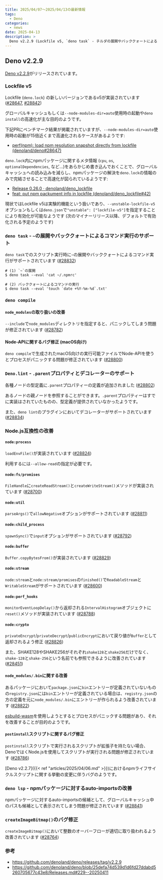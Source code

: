 ```yaml
---
title: 2025/04/07〜2025/04/13の最新情報
tags:
  - Deno
categories:
  - news
date: 2025-04-13
description: >
  Deno v2.2.9 (Lockfile v5, `deno task` - チルダの展開やバッククォートによるコマンド実行がサポート, `deno compile` - `node_modules`の取り扱いが改善, `node:process` - `loadEnvFile()`が実装, `node:fs/promises` - `FileHandle`に`createReadStream()`と`createWriteStream()`が実装, `node:util` - `parseArgs()`で`allowNegative`オプションがサポート, `node:child_process` - `spawnSync()`で`input`オプションがサポート)
---
```


## Deno v2.2.9

[Deno v2.2.9](https://github.com/denoland/deno/releases/tag/v2.2.9)がリリースされています。

### Lockfile v5

Lockfile (`deno.lock`) の新しいバージョンであるv5が実装されています ([#28647](https://github.com/denoland/deno/pull/28647), [#28842](https://github.com/denoland/deno/pull/28842))

グローバルキャッシュもしくは`--node-modules-dir=auto`使用時の起動や`deno install`の高速化が主な目的のようです。

下記PRにベンチマーク結果が掲載されていますが、`--node-modules-dir=auto`使用時の起動が15倍近くまで高速化されるケースがあるようです:

- [perf(npm): load npm resolution snapshot directly from lockfile (denoland/deno#28647)](https://github.com/denoland/deno/pull/28647)

`deno.lock`内にnpmパッケージに関するメタ情報 (`cpu`, `os`, `optionalDependencies`, など...)をあらかじめ書き込んでおくことで、グローバルキャッシュへの読み込みを減らし、npmパッケージの解決を`deno.lock`の情報のみで完結させることで高速化が図られているようです:

- [Release 0.26.0 · denoland/deno_lockfile](https://github.com/denoland/deno_lockfile/releases/tag/0.26.0)
- [feat: put npm packument info in lockfile (denoland/deno_lockfile#42)](https://github.com/denoland/deno_lockfile/pull/42)

現状ではLockfile v5は実験的機能という扱いであり、`--unstable-lockfile-v5`オプションもしくは`deno.json`で`"unstable": ["lockfile-v5"]`を指定することにより有効化が可能なようです (次のマイナーリリース以降、デフォルトで有効化される予定のようです)

### `deno task` - `~`の展開やバッククォートによるコマンド実行のサポート

`deno task`でのスクリプト実行時に`~`の展開やバッククォートによるコマンド実行がサポートされています ([#28832](https://github.com/denoland/deno/pull/28832))

```shell
# (1) `~`の展開
$ deno task --eval 'cat ~/.npmrc'

# (2) バッククォートによるコマンドの実行
$ deno task --eval 'touch `date +%Y-%m-%d`.txt'
```

### `deno compile`

#### `node_modules`の取り扱いの改善

`--include`で`node_modules`ディレクトリを指定すると、パニックしてしまう問題が修正されています ([#28782](https://github.com/denoland/deno/pull/28782))

#### Node-APIに関するバグ修正 (macOS向け)

`deno compile`で生成されたmacOS向けの実行可能ファイルでNode-APIを使うとプロセスがパニックする問題が修正されています ([#28800](https://github.com/denoland/deno/pull/28800))

### `Deno.lint` - `.parent`プロパティとデコレーターのサポート

各種ノードの型定義に`.parent`プロパティーの定義が追加されました ([#28802](https://github.com/denoland/deno/pull/28802))

あるノードの親ノードを参照することができます。`.parent`プロパティーはすでに実装はされていたものの、型定義が提供されていなかったようです。

また、`deno lint`のプラグインにおいてデコレーターがサポートされています ([#28834](https://github.com/denoland/deno/pull/28834))

### Node.js互換性の改善

#### `node:process`

`loadEnvFile()`が実装されています ([#28824](https://github.com/denoland/deno/pull/28824))

利用するには`--allow-read`の指定が必要です。

#### `node:fs/promises`

`FileHandle`に`createReadStream()`と`createWriteStream()`メソッドが実装されています ([#28700](https://github.com/denoland/deno/pull/28700))

#### `node:util`

`parseArgs()`で`allowNegative`オプションがサポートされています ([#28811](https://github.com/denoland/deno/pull/28811))

#### `node:child_process`

`spawnSync()`で`input`オプションがサポートされています ([#28792](https://github.com/denoland/deno/pull/28792))

#### `node:buffer`

`Buffer.copyBytesFrom()`が実装されています ([#28829](https://github.com/denoland/deno/pull/28829))

#### `node:stream`

`node:stream`と`node:stream/promises`の`finished()`で`ReadableStream`と`WritableStream`がサポートされています ([#28600](https://github.com/denoland/deno/pull/28600))

#### `node:perf_hooks`

`monitorEventLoopDelay()`から返却される`IntervalHistogram`オブジェクトに`reset()`メソッドが実装されています ([#28788](https://github.com/denoland/deno/pull/28788))

#### `node:crypto`

`privateEncrypt`/`privateDecrypt`/`publicEncrypt`において戻り値が`Buffer`として返却されるよう修正 ([#28826](https://github.com/denoland/deno/pull/28826))

また、SHAKE128やSHAKE256がそれぞれ`shake128`と`shake256`だけでなく、`shake-128`と`shake-256`という名前でも参照できるように改善されています ([#28451](https://github.com/denoland/deno/pull/28451))

#### `node_modules/.bin`に関する改善

あるパッケージにおいて`package.json`に`bin`エントリーが定義されていないものの`registry.json`には`bin`エントリーが定義されている場合は、`registry.json`の方の定義を元に`node_modules/.bin`にエントリーが作られるよう改善されています ([#28822](https://github.com/denoland/deno/pull/28822))

[esbuild-wasm](https://www.npmjs.com/package/esbuild-wasm)を使用しようとするとプロセスがパニックする問題があり、それを改善することが目的のようです。

#### `postinstall`スクリプトに関するバグ修正

`postinstall`スクリプトで実行されるスクリプトが拡張子を持たない場合、DenoではくNode.jsを使用してスクリプトが実行される問題が修正されています ([#28786](https://github.com/denoland/deno/pull/28786))

[Deno v2.2.7]({{< ref "articles/2025/04/06.md" >}})におけるnpmライフサイクルスクリプトに関する挙動の変更に伴うバグのようです。

### `deno lsp` - npmパッケージに対するauto-importsの改善

npmパッケージに対するauto-importsの候補として、グローバルキャッシュ中のパスも候補として表示されてしまう問題が修正されています ([#28841](https://github.com/denoland/deno/pull/28841))

### `createImageBitmap()`のバグ修正

`createImageBitmap()`において整数のオーバーフローが適切に取り扱われるよう改善されています ([#28764](https://github.com/denoland/deno/pull/28764))

### 参考

- https://github.com/denoland/deno/releases/tag/v2.2.9
- https://github.com/denoland/deno/blob/25defa74d539d1d6fd27ddabd5260705677c43e8/Releases.md#229--20250411
